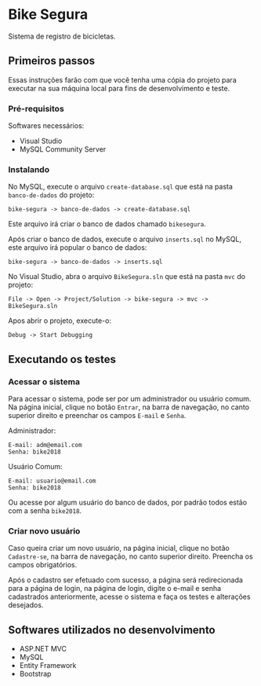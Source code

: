# Bike Segura
Sistema de registro de bicicletas.

## Primeiros passos
Essas instruções farão com que você tenha uma cópia do projeto para executar na sua máquina local para fins de desenvolvimento e teste.

### Pré-requisitos
Softwares necessários:
* Visual Studio
* MySQL Community Server

### Instalando
No MySQL, execute o arquivo `create-database.sql` que está na pasta `banco-de-dados` do projeto:
```
bike-segura -> banco-de-dados -> create-database.sql
```
Este arquivo irá criar o banco de dados chamado `bikesegura`.

Após criar o banco de dados, execute o arquivo `inserts.sql` no MySQL, este arquivo irá popular o banco de dados:
```
bike-segura -> banco-de-dados -> inserts.sql
```
No Visual Studio, abra o arquivo `BikeSegura.sln` que está na pasta `mvc` do projeto:
```
File -> Open -> Project/Solution -> bike-segura -> mvc -> BikeSegura.sln
```
Apos abrir o projeto, execute-o:
```
Debug -> Start Debugging
```

## Executando os testes
### Acessar o sistema
Para acessar o sistema, pode ser por um administrador ou usuário comum. Na página inicial, clique no botão `Entrar`, na barra de navegação, no canto superior direito e preenchar os campos `E-mail` e `Senha`.

Administrador:
```
E-mail: adm@email.com
Senha: bike2018
```
Usuário Comum:
```
E-mail: usuario@email.com
Senha: bike2018
```
Ou acesse por algum usuário do banco de dados, por padrão todos estão com a senha `bike2018`.

### Criar novo usuário
Caso queira criar um novo usuário, na página inicial, clique no botão `Cadastre-se`, na barra de navegação, no canto superior direito. Preencha os campos obrigatórios.

Após o cadastro ser efetuado com sucesso, a página será redirecionada para a página de login, na página de login, digite o e-mail e senha cadastrados anteriormente, acesse o sistema e faça os testes e alterações desejados.

## Softwares utilizados no desenvolvimento
* ASP.NET MVC
* MySQL
* Entity Framework
* Bootstrap
